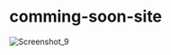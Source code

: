 # comming-soon-site
![Screenshot_9](https://user-images.githubusercontent.com/107166036/227741724-6817b8ee-7d14-4996-9a9d-71a0512fd0a8.png)
